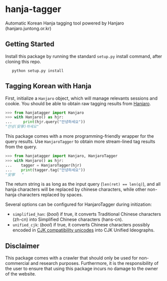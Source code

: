 # hanja-tagger #

Automatic Korean Hanja tagging tool powered by Hanjaro (hanjaro.juntong.or.kr)

## Getting Started ##

Install this package by running the standard `setup.py` install command, after cloning this repo.

```
   python setup.py install
```

## Tagging Korean with Hanja ##

First, initialize a `Hanjaro` object, which will manage relevants sessions and cookie.
You should be able to obtain raw tagging results from [Hanjaro](http://hanjaro.juntong.or.kr).

```python
>>> from hanjatagger import Hanjaro
>>> with Hanjaro() as hjr:
...     print(hjr.query("안녕하세요"))
"안녕(安寧)하세요"
```

This package comes with a more programming-friendly wrapper for the query results. Use `HanjaroTagger` to obtain more stream-lined tag results from the query.

```python
>>> from hanjatagger import Hanjaro, HanjaroTagger
>>> with Hanjaro() as hjr:
...    tagger = HanjaroTagger(hjr)
...    print(tagger.tag("안녕하세요"))
"安寧   "
```

The return string is as long as the input query (`len(ret) == len(q)`), and all hanja characters will be replaced by chinese characters, while other non-hanja characters replaced by spaces.

Several options can be configured for HanjaroTagger during initization:

  * `simplified_han`: (*bool*) if true, it converts Traditional Chinese characters (zh-cn) into Simplified Chinese characters (hans-cn).
  * `unified_cjk`: (*bool*) if true, it converts Chinese characters possibly encoded in [CJK compatibility unicodes](https://en.wikipedia.org/wiki/Unicode_compatibility_characters) into CJK Unified Ideographs.

## Disclaimer ##

This package comes with a crawler that should only be used for non-commercial and research purposes. Furthermore, it is the responsibility of the user to ensure that using this package incurs no damage to the owner of the website.

